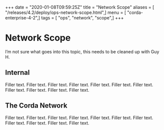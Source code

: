 +++
date = "2020-01-08T09:59:25Z"
title = "Network Scope"
aliases = [ "/releases/4.2/deploy/ops-network-scope.html",]
menu = [ "corda-enterprise-4-2",]
tags = [ "ops", "network", "scope",]
+++


# Network Scope

I’m not sure what goes into this topic, this needs to be cleaned up with Guy H.


## Internal

Filler text. Filler text. Filler text. Filler text. Filler text. Filler text. Filler text. Filler text. Filler text. Filler text. Filler text.


## The Corda Network

Filler text. Filler text. Filler text. Filler text. Filler text. Filler text. Filler text. Filler text. Filler text. Filler text. Filler text.


